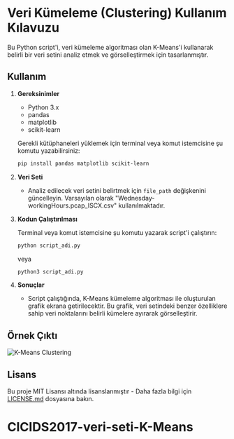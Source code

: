 # Veri Kümeleme (Clustering) Kullanım Kılavuzu

Bu Python script'i, veri kümeleme algoritması olan K-Means'i kullanarak belirli bir veri setini analiz etmek ve görselleştirmek için tasarlanmıştır.

## Kullanım

1. **Gereksinimler**

    - Python 3.x
    - pandas
    - matplotlib
    - scikit-learn

    Gerekli kütüphaneleri yüklemek için terminal veya komut istemcisine şu komutu yazabilirsiniz:

    ```bash
    pip install pandas matplotlib scikit-learn
    ```

2. **Veri Seti**

    - Analiz edilecek veri setini belirtmek için `file_path` değişkenini güncelleyin. Varsayılan olarak "Wednesday-workingHours.pcap_ISCX.csv" kullanılmaktadır.

3. **Kodun Çalıştırılması**

    Terminal veya komut istemcisine şu komutu yazarak script'i çalıştırın:

    ```bash
    python script_adi.py
    ```

    veya

    ```bash
    python3 script_adi.py
    ```

4. **Sonuçlar**

    - Script çalıştığında, K-Means kümeleme algoritması ile oluşturulan grafik ekrana getirilecektir. Bu grafik, veri setindeki benzer özelliklere sahip veri noktalarını belirli kümelere ayırarak görselleştirir.

## Örnek Çıktı

![K-Means Clustering](output.png)

## Lisans

Bu proje MIT Lisansı altında lisanslanmıştır - Daha fazla bilgi için [LICENSE.md](LICENSE.md) dosyasına bakın.
# CICIDS2017-veri-seti-K-Means
